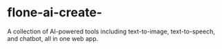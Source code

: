 # flone-ai-create-
A collection of AI-powered tools including text-to-image, text-to-speech, and chatbot, all in one web app.
